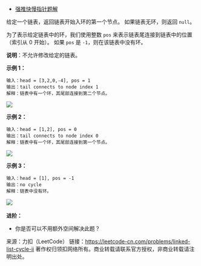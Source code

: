* [强推快慢指针题解](https://leetcode-cn.com/problems/linked-list-cycle-ii/solution/kuai-man-zhi-zhen-by-powcai-4/)

给定一个链表，返回链表开始入环的第一个节点。 如果链表无环，则返回 ```null```。

为了表示给定链表中的环，我们使用整数 ```pos``` 来表示链表尾连接到链表中的位置（索引从 0 开始）。 如果 ```pos``` 是 ```-1```，则在该链表中没有环。

**说明**：不允许修改给定的链表。

**示例 1：**
```
输入：head = [3,2,0,-4], pos = 1
输出：tail connects to node index 1
解释：链表中有一个环，其尾部连接到第二个节点。
```

![](https://github.com/Zhenghao-Liu/LeetCode_problem-and-solution/blob/master/0142.环形链表II/circularlinkedlist.png)

**示例 2：**
```
输入：head = [1,2], pos = 0
输出：tail connects to node index 0
解释：链表中有一个环，其尾部连接到第一个节点。
```

![](https://github.com/Zhenghao-Liu/LeetCode_problem-and-solution/blob/master/0142.环形链表II/circularlinkedlist_test2.png)

**示例 3：**
```
输入：head = [1], pos = -1
输出：no cycle
解释：链表中没有环。
```

![](https://github.com/Zhenghao-Liu/LeetCode_problem-and-solution/blob/master/0142.环形链表II/circularlinkedlist_test3.png) 

**进阶：**
* 你是否可以不用额外空间解决此题？

来源：力扣（LeetCode）
链接：https://leetcode-cn.com/problems/linked-list-cycle-ii
著作权归领扣网络所有。商业转载请联系官方授权，非商业转载请注明出处。
